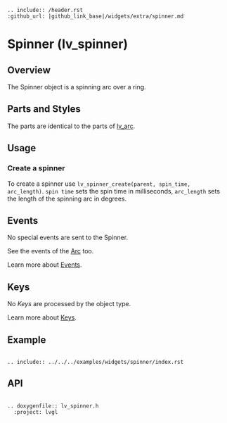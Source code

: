 ```eval_rst
.. include:: /header.rst
:github_url: |github_link_base|/widgets/extra/spinner.md
```
# Spinner (lv_spinner)

## Overview
The Spinner object is a spinning arc over a ring.

## Parts and Styles
The parts are identical to the parts of [lv_arc](/widgets/core/arc).

## Usage

### Create a spinner

To create a spinner use `lv_spinner_create(parent, spin_time, arc_length)`. `spin time` sets the spin time in milliseconds, `arc_length` sets the length of the spinning arc in degrees.

## Events
No special events are sent to the Spinner.

See the events of the [Arc](/widgets/core/arc) too.

Learn more about [Events](/overview/event).

## Keys
No *Keys* are processed by the object type.

Learn more about [Keys](/overview/indev).



## Example

```eval_rst

.. include:: ../../../examples/widgets/spinner/index.rst

```

## API

```eval_rst

.. doxygenfile:: lv_spinner.h
  :project: lvgl

```
